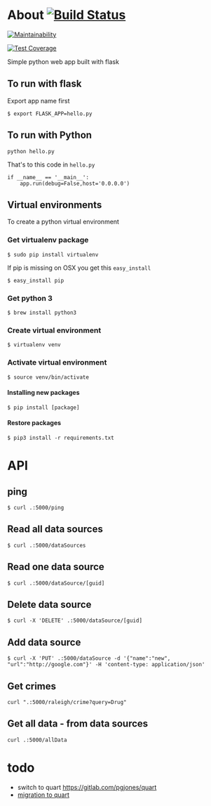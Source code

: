 # About [![Build Status](https://travis-ci.org/7in14/pk-python.svg?branch=master)](https://travis-ci.org/7in14/pk-python)
[![Maintainability](https:/.codeclimate.com/v1/badges/26029d757952f052d146/maintainability)](https://codeclimate.com/github/7in14/pk-python/maintainability)

[![Test Coverage](https:/.codeclimate.com/v1/badges/26029d757952f052d146/test_coverage)](https://codeclimate.com/github/7in14/pk-python/test_coverage)

Simple python web app built with flask

## To run with flask
Export app name first
```
$ export FLASK_APP=hello.py
```
## To run with Python
```
python hello.py
```
That's to this code in `hello.py`
```
if __name__ == '__main__':
    app.run(debug=False,host='0.0.0.0')
```

## Virtual environments
To create a python virtual environment

### Get virtualenv package
```
$ sudo pip install virtualenv
```
If pip is missing on OSX you get this `easy_install`
```
$ easy_install pip
```

### Get python 3
```
$ brew install python3
```

### Create virtual environment
```
$ virtualenv venv
```

### Activate virtual environment
```
$ source venv/bin/activate
```

#### Installing new packages
```
$ pip install [package]
```

#### Restore packages
```
$ pip3 install -r requirements.txt
```

# API
## ping
```
$ curl .:5000/ping
```

## Read all data sources
```
$ curl .:5000/dataSources
```

## Read one data source
```
$ curl .:5000/dataSource/[guid]
```

## Delete data source
```
$ curl -X 'DELETE' .:5000/dataSource/[guid]
```
## Add data source
```
$ curl -X 'PUT' .:5000/dataSource -d '{"name":"new", "url":"http://google.com"}' -H 'content-type: application/json'
```

## Get crimes
```
curl ".:5000/raleigh/crime?query=Drug"
```

## Get all data - from data sources
```
curl .:5000/allData
```

# todo
* switch to quart https://gitlab.com/pgjones/quart
 * [migration to quart](https://pgjones.gitlab.io/quart/flask_migration.html)
